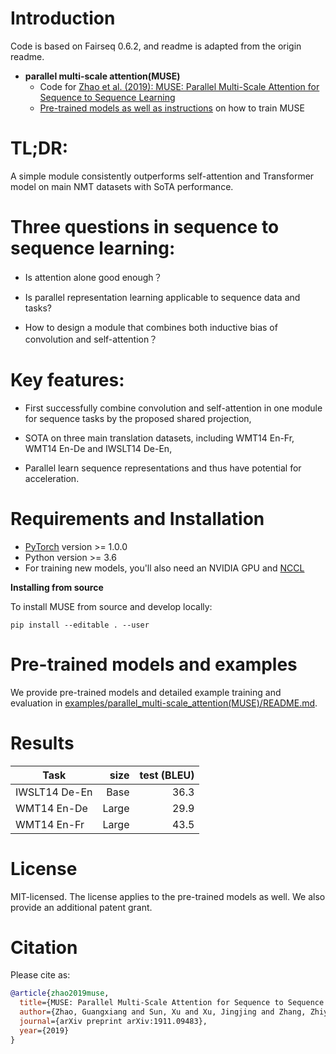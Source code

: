 # Introduction
Code is based on Fairseq 0.6.2, and readme is adapted from the origin readme.
- **parallel multi-scale attention(MUSE)**
  - Code for [Zhao et al. (2019): MUSE: Parallel Multi-Scale Attention for Sequence to Sequence Learning ](https://arxiv.org/abs/1911.09483)
  - [Pre-trained models as well as instructions](examples/parallel_multi-scale_attention(MUSE)/README.md) on how to train MUSE

# TL;DR:
A simple module consistently outperforms self-attention and Transformer model on main NMT datasets with SoTA performance.

# Three questions in sequence to sequence learning:

 - Is attention alone good enough？

 - Is parallel representation learning applicable to sequence data and tasks?

 - How to design a module that combines both inductive bias of convolution and self-attention？

# Key features:

- First successfully combine convolution and self-attention in one module for sequence tasks by the proposed shared projection,

- SOTA on three main translation datasets, including WMT14 En-Fr, WMT14 En-De and IWSLT14 De-En,

- Parallel learn sequence representations and thus have potential for acceleration.


# Requirements and Installation

* [PyTorch](http://pytorch.org/) version >= 1.0.0
* Python version >= 3.6
* For training new models, you'll also need an NVIDIA GPU and [NCCL](https://github.com/NVIDIA/nccl)

**Installing from source**

To install MUSE from source and develop locally:
```
pip install --editable . --user
```

# Pre-trained models and examples

We provide pre-trained models and detailed example training and
evaluation in [examples/parallel_multi-scale_attention(MUSE)/README.md](examples/parallel_multi-scale_attention(MUSE)/README.md).

# Results

| Task | size  | test (BLEU) |
| ---------- | ---:| ----:|
| IWSLT14 De-En | Base | 36.3 |
| WMT14 En-De |  Large  | 29.9 |
| WMT14 En-Fr |  Large | 43.5 |

# License
MIT-licensed.
The license applies to the pre-trained models as well.
We also provide an additional patent grant.

# Citation

Please cite as:

```bibtex
@article{zhao2019muse,
  title={MUSE: Parallel Multi-Scale Attention for Sequence to Sequence Learning},
  author={Zhao, Guangxiang and Sun, Xu and Xu, Jingjing and Zhang, Zhiyuan and Luo, Liangchen},
  journal={arXiv preprint arXiv:1911.09483},
  year={2019}
}
```
